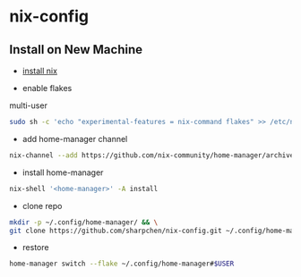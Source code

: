 # nix-config

## Install on New Machine

- [install nix](https://nixos.org/download/)

- enable flakes

multi-user

```sh
sudo sh -c 'echo "experimental-features = nix-command flakes" >> /etc/nix/nix.conf'
```

- add home-manager channel

```sh
nix-channel --add https://github.com/nix-community/home-manager/archive/master.tar.gz home-manager && nix-channel --update
```

- install home-manager

```sh
nix-shell '<home-manager>' -A install
```

- clone repo

```sh
mkdir -p ~/.config/home-manager/ && \
git clone https://github.com/sharpchen/nix-config.git ~/.config/home-manager/
```

- restore

```sh
home-manager switch --flake ~/.config/home-manager#$USER
```
